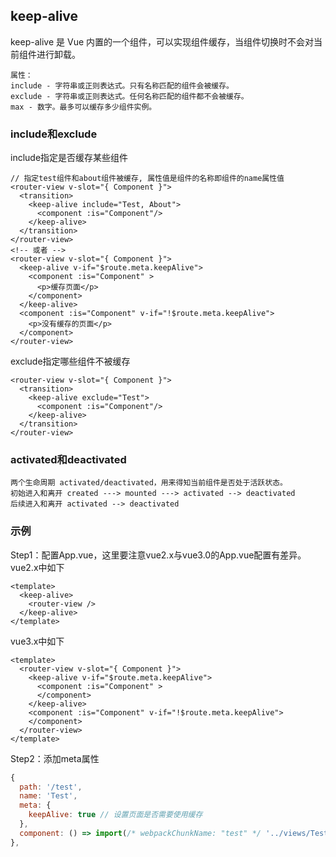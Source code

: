 ## keep-alive
keep-alive 是 Vue 内置的一个组件，可以实现组件缓存，当组件切换时不会对当前组件进行卸载。
```
属性：
include - 字符串或正则表达式。只有名称匹配的组件会被缓存。
exclude - 字符串或正则表达式。任何名称匹配的组件都不会被缓存。
max - 数字。最多可以缓存多少组件实例。
```
### include和exclude
include指定是否缓存某些组件
```vue
// 指定test组件和about组件被缓存, 属性值是组件的名称即组件的name属性值
<router-view v-slot="{ Component }">
  <transition>
    <keep-alive include="Test, About">
      <component :is="Component"/>
    </keep-alive>
  </transition>
</router-view>
<!-- 或者 -->
<router-view v-slot="{ Component }">
  <keep-alive v-if="$route.meta.keepAlive">
    <component :is="Component" >
      <p>缓存页面</p>
    </component>
  </keep-alive>
  <component :is="Component" v-if="!$route.meta.keepAlive">
    <p>没有缓存的页面</p>
  </component>
</router-view>
```
exclude指定哪些组件不被缓存
```vue
<router-view v-slot="{ Component }">
  <transition>
    <keep-alive exclude="Test">
      <component :is="Component"/>
    </keep-alive>
  </transition>
</router-view>
```

### activated和deactivated
```
两个生命周期 activated/deactivated，用来得知当前组件是否处于活跃状态。
初始进入和离开 created ---> mounted ---> activated --> deactivated
后续进入和离开 activated --> deactivated
```
### 示例
Step1：配置App.vue，这里要注意vue2.x与vue3.0的App.vue配置有差异。
vue2.x中如下
```vue
<template>
  <keep-alive>
    <router-view />
  </keep-alive>
</template>
```
vue3.x中如下
```vue
<template>
  <router-view v-slot="{ Component }">
    <keep-alive v-if="$route.meta.keepAlive">
      <component :is="Component" >
      </component>
    </keep-alive>
    <component :is="Component" v-if="!$route.meta.keepAlive">
    </component>
  </router-view>
</template>
```
Step2：添加meta属性
```javascript
{
  path: '/test',
  name: 'Test',
  meta: {
    keepAlive: true // 设置页面是否需要使用缓存
  },
  component: () => import(/* webpackChunkName: "test" */ '../views/Test.vue')
},
```
